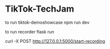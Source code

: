 # TikTok-TechJam

to run tiktok-demoshowcase
npm run dev

to run recorder
flask run

curl -X POST http://127.0.0.1:5000/start-recording
